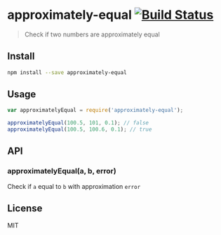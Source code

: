 # approximately-equal [![Build Status][travis-image]][travis-url]

  > Check if two numbers are approximately equal

## Install

```sh
npm install --save approximately-equal
```

## Usage

```js
var approximatelyEqual = require('approximately-equal');

approximatelyEqual(100.5, 101, 0.1); // false
approximatelyEqual(100.5, 100.6, 0.1); // true
```

## API

### approximatelyEqual(a, b, error)

  Check if `a` equal to `b` with approximation `error`

## License

  MIT

[travis-url]: https://travis-ci.org/andrepolischuk/approximately-equal
[travis-image]: https://travis-ci.org/andrepolischuk/approximately-equal.svg?branch=master
